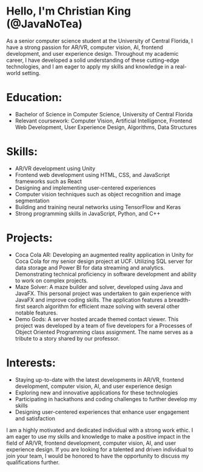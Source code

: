# Hello, I'm Christian King (@JavaNoTea)

As a senior computer science student at the University of Central Florida, I have a strong passion for AR/VR, computer vision, AI, frontend development, and user experience design. Throughout my academic career, I have developed a solid understanding of these cutting-edge technologies, and I am eager to apply my skills and knowledge in a real-world setting.

# Education:

* Bachelor of Science in Computer Science, University of Central Florida
* Relevant coursework: Computer Vision, Artificial Intelligence, Frontend Web Development, User Experience Design, Algorithms, Data Structures

# Skills:

* AR/VR development using Unity
* Frontend web development using HTML, CSS, and JavaScript frameworks such as React
* Designing and implementing user-centered experiences
* Computer vision techniques such as object recognition and image segmentation
* Building and training neural networks using TensorFlow and Keras
* Strong programming skills in JavaScript, Python, and C++

# Projects:

* Coca Cola AR: Developing an augmented reality application in Unity for Coca Cola for my senior design project at UCF. Utilizing SQL server for data storage and Power BI for data streaming and analytics. Demonstrating technical proficiency in software development and ability to work on complex projects.
*  Maze Solver: A maze builder and solver, developed using Java and JavaFX. This personal project was undertaken to gain experience with JavaFX and improve coding skills. The application features a breadth-first search algorithm for efficient maze solving with several other notable features.
* Demo Gods: A server hosted arcade themed contact viewer. This project was developed by a team of five developers for a Processes of Object Oriented Programming class assignment. The name serves as a tribute to a story shared by our professor.

# Interests:

* Staying up-to-date with the latest developments in AR/VR, frontend development, computer vision, AI, and user experience design
* Exploring new and innovative applications for these technologies
* Participating in hackathons and coding challenges to further develop my skills
* Designing user-centered experiences that enhance user engagement and satisfaction

I am a highly motivated and dedicated individual with a strong work ethic. I am eager to use my skills and knowledge to make a positive impact in the field of AR/VR, frontend development, computer vision, AI, and user experience design. If you are looking for a talented and driven individual to join your team, I would be honored to have the opportunity to discuss my qualifications further.
